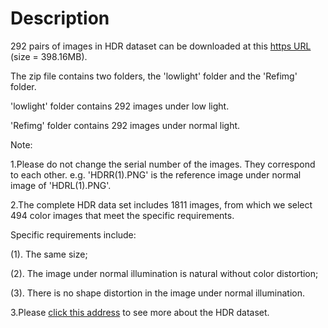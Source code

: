 # Description
292 pairs of images in HDR dataset can be downloaded at this [https URL](https://cloud.189.cn/t/yymaUrmuiMny) (size = 398.16MB).

The zip file contains two folders, the 'lowlight' folder and the 'Refimg' folder.

'lowlight' folder contains 292 images under low light.

'Refimg' folder contains 292 images under normal light.

Note: 

1.Please do not change the serial number of the images. They correspond to each other. e.g.  'HDRR(1).PNG' is the reference image under normal image of 'HDRL(1).PNG'.


2.The complete HDR data set includes 1811 images, from which we select 494 color images that meet the specific requirements.

Specific requirements include:

(1). The same size;

(2). The image under normal illumination is natural without color distortion;

(3). There is no shape distortion in the image under normal illumination.

3.Please [click this address](https://live.ece.utexas.edu/research/HDRDB/hdr_index.html) to see more about the HDR dataset.
